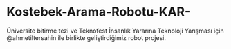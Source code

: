 # Kostebek-Arama-Robotu-KAR-
Üniversite bitirme tezi ve Teknofest İnsanlık Yararına Teknoloji Yarışması için @ahmetiltersahin ile birlikte geliştirdiğimiz robot projesi.
